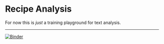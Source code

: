 # Recipe Analysis

For now this is _just_ a training playground for text analysis.

***

[![Binder](https://mybinder.org/badge_logo.svg)](https://mybinder.org/v2/gh/geddoman/recipe-analysis/master?urlpath=lab/tree/RecipeTextAnalysis.ipynb)